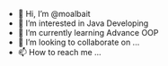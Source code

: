 - 👋 Hi, I’m @moalbait
- 👀 I’m interested in Java Developing
- 🌱 I’m currently learning Advance OOP
- 💞️ I’m looking to collaborate on ...
- 📫 How to reach me ...

<!---
moalbait/moalbait is a ✨ special ✨ repository because its `README.md` (this file) appears on your GitHub profile.
You can click the Preview link to take a look at your changes.
--->
